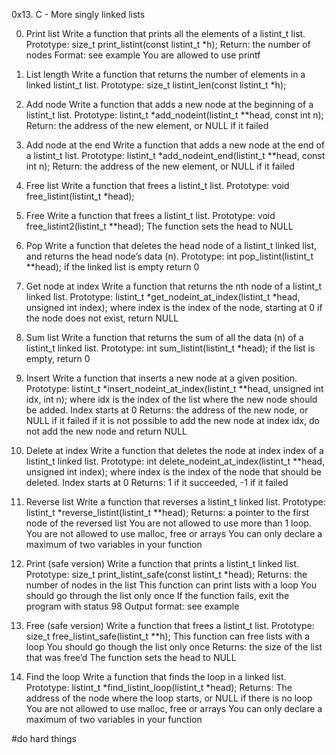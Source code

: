 0x13. C - More singly linked lists

0. Print list
Write a function that prints all the elements of a listint_t list.
Prototype: size_t print_listint(const listint_t *h);
Return: the number of nodes
Format: see example
You are allowed to use printf

1. List length
Write a function that returns the number of elements in a linked listint_t list.
Prototype: size_t listint_len(const listint_t *h);

2. Add node
Write a function that adds a new node at the beginning of a listint_t list.
Prototype: listint_t *add_nodeint(listint_t **head, const int n);
Return: the address of the new element, or NULL if it failed

3. Add node at the end
Write a function that adds a new node at the end of a listint_t list.
Prototype: listint_t *add_nodeint_end(listint_t **head, const int n);
Return: the address of the new element, or NULL if it failed

4. Free list
Write a function that frees a listint_t list.
Prototype: void free_listint(listint_t *head);

5. Free
Write a function that frees a listint_t list.
Prototype: void free_listint2(listint_t **head);
The function sets the head to NULL

6. Pop
Write a function that deletes the head node of a listint_t linked list, and returns the head node’s data (n).
Prototype: int pop_listint(listint_t **head);
if the linked list is empty return 0

7. Get node at index
Write a function that returns the nth node of a listint_t linked list.
Prototype: listint_t *get_nodeint_at_index(listint_t *head, unsigned int index);
where index is the index of the node, starting at 0
if the node does not exist, return NULL

8. Sum list
Write a function that returns the sum of all the data (n) of a listint_t linked list.
Prototype: int sum_listint(listint_t *head);
if the list is empty, return 0

9. Insert
Write a function that inserts a new node at a given position.
Prototype: listint_t *insert_nodeint_at_index(listint_t **head, unsigned int idx, int n);
where idx is the index of the list where the new node should be added. Index starts at 0
Returns: the address of the new node, or NULL if it failed
if it is not possible to add the new node at index idx, do not add the new node and return NULL

10. Delete at index
Write a function that deletes the node at index index of a listint_t linked list.
Prototype: int delete_nodeint_at_index(listint_t **head, unsigned int index);
where index is the index of the node that should be deleted. Index starts at 0
Returns: 1 if it succeeded, -1 if it failed

11. Reverse list
Write a function that reverses a listint_t linked list.
Prototype: listint_t *reverse_listint(listint_t **head);
Returns: a pointer to the first node of the reversed list
You are not allowed to use more than 1 loop.
You are not allowed to use malloc, free or arrays
You can only declare a maximum of two variables in your function

12. Print (safe version)
Write a function that prints a listint_t linked list.
Prototype: size_t print_listint_safe(const listint_t *head);
Returns: the number of nodes in the list
This function can print lists with a loop
You should go through the list only once
If the function fails, exit the program with status 98
Output format: see example

13. Free (safe version)
Write a function that frees a listint_t list.
Prototype: size_t free_listint_safe(listint_t **h);
This function can free lists with a loop
You should go though the list only once
Returns: the size of the list that was free’d
The function sets the head to NULL

14. Find the loop
Write a function that finds the loop in a linked list.
Prototype: listint_t *find_listint_loop(listint_t *head);
Returns: The address of the node where the loop starts, or NULL if there is no loop
You are not allowed to use malloc, free or arrays
You can only declare a maximum of two variables in your function

#do hard things
